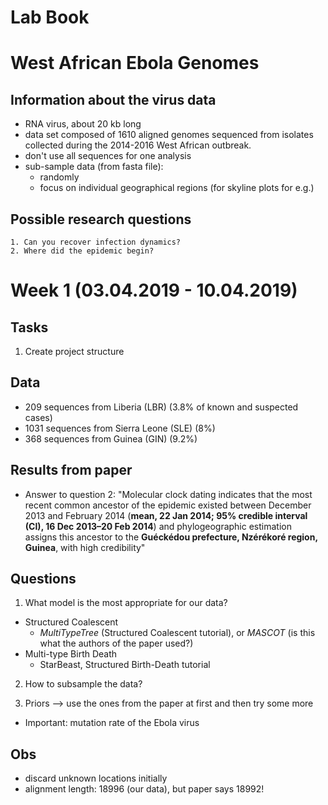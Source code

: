 # Lab Book
# West African Ebola Genomes


## Information about the virus data
- RNA virus, about 20 kb long
- data set composed of 1610 aligned genomes sequenced from isolates
collected during the 2014-2016 West African outbreak.
- don't use all sequences for one analysis
- sub-sample data (from fasta file):
    * randomly
    * focus on individual geographical regions (for skyline plots for e.g.)

## Possible research questions
    1. Can you recover infection dynamics?
    2. Where did the epidemic begin?


Week 1 (03.04.2019 - 10.04.2019)
================================
## Tasks
1. Create project structure

## Data
* 209 sequences from Liberia (LBR) (3.8% of known and suspected cases)
* 1031 sequences from Sierra Leone (SLE) (8%)
* 368 sequences from Guinea (GIN) (9.2%)

## Results from paper
* Answer to question 2:
"Molecular clock dating indicates that the most recent common ancestor
of the epidemic existed between December 2013 and February 2014
(**mean, 22 Jan 2014; 95% credible interval (CI), 16 Dec 2013–20 Feb 2014**)
and phylogeographic estimation assigns this ancestor to
the **Guéckédou prefecture, Nzérékoré region, Guinea**, with high
credibility"

## Questions
1. What model is the most appropriate for our data?
* Structured Coalescent  
  - *MultiTypeTree* (Structured Coalescent tutorial), or *MASCOT* (is this what the authors of the paper used?)
* Multi-type Birth Death
  - StarBeast, Structured Birth-Death tutorial

2. How to subsample the data?

3. Priors --> use the ones from the paper at first and then try some more
* Important: mutation rate of the Ebola virus

## Obs
* discard unknown locations initially
* alignment length: 18996 (our data), but paper says 18992!
